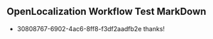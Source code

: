 ## OpenLocalization Workflow Test MarkDown
* 30808767-6902-4ac6-8ff8-f3df2aadfb2e thanks!

<!--HONumber=Aug16_HO4-->


